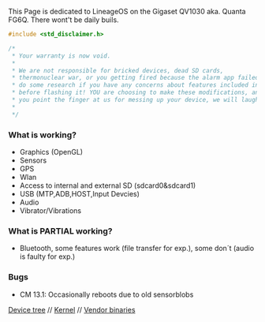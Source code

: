 This Page is dedicated to LineageOS on the Gigaset QV1030 aka. Quanta FG6Q. 
There wont't be daily buils. 

```c
#include <std_disclaimer.h>

/*
 * Your warranty is now void.
 *
 * We are not responsible for bricked devices, dead SD cards,
 * thermonuclear war, or you getting fired because the alarm app failed. Please
 * do some research if you have any concerns about features included in this ROM
 * before flashing it! YOU are choosing to make these modifications, and if
 * you point the finger at us for messing up your device, we will laugh at you.
 *
 */
```

### What is working?
* Graphics (OpenGL)
* Sensors
* GPS
* Wlan
* Access to internal and external SD (sdcard0&sdcard1)
* USB (MTP,ADB,HOST,Input Devcies)
* Audio
* Vibrator/Vibrations

### What is PARTIAL working?
* Bluetooth, some features work (file transfer for exp.), some don´t (audio is faulty for exp.)

### Bugs
* CM 13.1: Occasionally reboots due to old sensorblobs

[Device tree](https://github.com/fg6q/android_device_quanta_fg6q) // 
[Kernel](https://github.com/fg6q/android_kernel_quanta_fg6q) // 
[Vendor binaries](https://github.com/fg6q/android_vendor_quanta_fg6q)